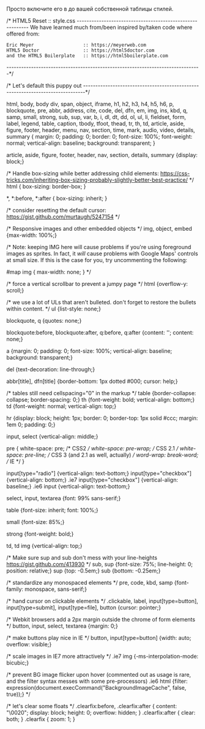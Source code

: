 Просто включите его в <head> до вашей собственной таблицы стилей.

<head>
  <link rel="stylesheet" href="reset.css">
  <link rel="stylesheet" href="styles.css">
</head>




/*
	HTML5 Reset :: style.css
	----------------------------------------------------------
	We have learned much from/been inspired by/taken code where offered from:

	Eric Meyer					:: https://meyerweb.com
	HTML5 Doctor				:: https://html5doctor.com
	and the HTML5 Boilerplate	:: https://html5boilerplate.com

-------------------------------------------------------------------------------*/

/* Let's default this puppy out
-------------------------------------------------------------------------------*/

html, body, body div, span, object, iframe, h1, h2, h3, h4, h5, h6, p, blockquote, pre, abbr, address, cite, code, del, dfn, em, img, ins, kbd, q, samp, small, strong, sub, sup, var, b, i, dl, dt, dd, ol, ul, li, fieldset, form, label, legend, table, caption, tbody, tfoot, thead, tr, th, td, article, aside, figure, footer, header, menu, nav, section, time, mark, audio, video, details, summary {
	margin: 0;
	padding: 0;
	border: 0;
	font-size: 100%;
	font-weight: normal;
	vertical-align: baseline;
	background: transparent;
}

article, aside, figure, footer, header, nav, section, details, summary {display: block;}

/* Handle box-sizing while better addressing child elements:
   https://css-tricks.com/inheriting-box-sizing-probably-slightly-better-best-practice/ */
html {
	box-sizing: border-box;
}

*,
*:before,
*:after {
	box-sizing: inherit;
}

/* consider resetting the default cursor: https://gist.github.com/murtaugh/5247154 */

/* Responsive images and other embedded objects
*/
img,
object,
embed {max-width: 100%;}

/*
   Note: keeping IMG here will cause problems if you're using foreground images as sprites.
	 In fact, it *will* cause problems with Google Maps' controls at small size.
	If this is the case for you, try uncommenting the following:

#map img {
		max-width: none;
}
*/

/* force a vertical scrollbar to prevent a jumpy page */
html {overflow-y: scroll;}

/* we use a lot of ULs that aren't bulleted.
	don't forget to restore the bullets within content. */
ul {list-style: none;}

blockquote, q {quotes: none;}

blockquote:before,
blockquote:after,
q:before,
q:after {content: ''; content: none;}

a {margin: 0; padding: 0; font-size: 100%; vertical-align: baseline; background: transparent;}

del {text-decoration: line-through;}

abbr[title], dfn[title] {border-bottom: 1px dotted #000; cursor: help;}

/* tables still need cellspacing="0" in the markup */
table {border-collapse: collapse; border-spacing: 0;}
th {font-weight: bold; vertical-align: bottom;}
td {font-weight: normal; vertical-align: top;}

hr {display: block; height: 1px; border: 0; border-top: 1px solid #ccc; margin: 1em 0; padding: 0;}

input, select {vertical-align: middle;}

pre {
    white-space: pre; /* CSS2 */
    white-space: pre-wrap; /* CSS 2.1 */
    white-space: pre-line; /* CSS 3 (and 2.1 as well, actually) */
    word-wrap: break-word; /* IE */
}

input[type="radio"] {vertical-align: text-bottom;}
input[type="checkbox"] {vertical-align: bottom;}
.ie7 input[type="checkbox"] {vertical-align: baseline;}
.ie6 input {vertical-align: text-bottom;}

select, input, textarea {font: 99% sans-serif;}

table {font-size: inherit; font: 100%;}

small {font-size: 85%;}

strong {font-weight: bold;}

td, td img {vertical-align: top;}

/* Make sure sup and sub don't mess with your line-heights https://gist.github.com/413930 */
sub, sup {font-size: 75%; line-height: 0; position: relative;}
sup {top: -0.5em;}
sub {bottom: -0.25em;}

/* standardize any monospaced elements */
pre, code, kbd, samp {font-family: monospace, sans-serif;}

/* hand cursor on clickable elements */
.clickable,
label,
input[type=button],
input[type=submit],
input[type=file],
button {cursor: pointer;}

/* Webkit browsers add a 2px margin outside the chrome of form elements */
button, input, select, textarea {margin: 0;}

/* make buttons play nice in IE */
button,
input[type=button] {width: auto; overflow: visible;}

/* scale images in IE7 more attractively */
.ie7 img {-ms-interpolation-mode: bicubic;}

/* prevent BG image flicker upon hover
   (commented out as usage is rare, and the filter syntax messes with some pre-processors)
.ie6 html {filter: expression(document.execCommand("BackgroundImageCache", false, true));}
*/

/* let's clear some floats */
.clearfix:before, .clearfix:after { content: "\0020"; display: block; height: 0; overflow: hidden; }
.clearfix:after { clear: both; }
.clearfix { zoom: 1; }